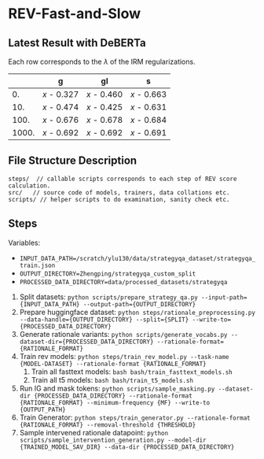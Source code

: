 # REV-Fast-and-Slow

## Latest Result with DeBERTa

Each row corresponds to the $\lambda$ of the IRM regularizations.

|       | g           | gl          | s           |
| ----- | ----------- | ----------- | ----------- |
| 0.    | $x$ - 0.327 | $x$ - 0.460 | $x$ - 0.663 |
| 10.   | $x$ - 0.474 | $x$ - 0.425 | $x$ - 0.631 |
| 100.  | $x$ - 0.676 | $x$ - 0.678 | $x$ - 0.684 |
| 1000. | $x$ - 0.692 | $x$ - 0.692 | $x$ - 0.691 |

## File Structure Description

```shellscript
steps/  // callable scripts corresponds to each step of REV score calculation.
src/   // source code of models, trainers, data collations etc. 
scripts/ // helper scripts to do examination, sanity check etc.
```

## Steps
Variables:
* `INPUT_DATA_PATH=/scratch/ylu130/data/strategyqa_dataset/strategyqa_train.json`
* `OUTPUT_DIRECTORY=Zhengping/strategyqa_custom_split`
* `PROCESSED_DATA_DIRECTORY=data/processed_datasets/strategyqa`

1. Split datasets: `python scripts/prepare_strategy_qa.py --input-path={INPUT_DATA_PATH} --output-path={OUTPUT_DIRECTORY}`
2. Prepare huggingface dataset: `python steps/rationale_preprocessing.py --data-handle={OUTPUT_DIRECTORY} --split={SPLIT} --write-to={PROCESSED_DATA_DIRECTORY}`
3. Generate rationale variants: `python scripts/generate_vocabs.py --dataset-dir={PROCESSED_DATA_DIRECTORY} --rationale-format={RATIONALE_FORMAT}`
4. Train rev models: `python steps/train_rev_model.py --task-name {MODEL-DATASET} --rationale-format {RATIONALE_FORMAT}`
   1. Train all fasttext models: `bash bash/train_fasttext_models.sh`
   2. Train all t5 models: `bash bash/train_t5_models.sh`
5. Run IG and mask tokens: `python scripts/sample_masking.py --dataset-dir {PROCESSED_DATA_DIRECTORY} --rationale-format {RATIONALE_FORMAT} --minimum-frequency {MF} --write-to {OUTPUT_PATH}`
6. Train Generator: `python steps/train_generator.py --rationale-format {RATIONALE_FORMAT} --removal-threshold {THRESHOLD}`
7. Sample intervened rationale datapoint: `python scripts/sample_intervention_generation.py --model-dir {TRAINED_MODEL_SAV_DIR} --data-dir {PROCESSED_DATA_DIRECTORY}`
